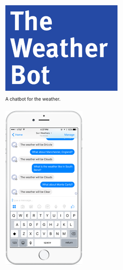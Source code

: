
<img src="screenshots/logoBot.png" width="350" style="display:inline"/>

A chatbot for the weather.

<img src="screenshots/screenshot01.png" width="240" style="width:240px; margin-top:15px" />
